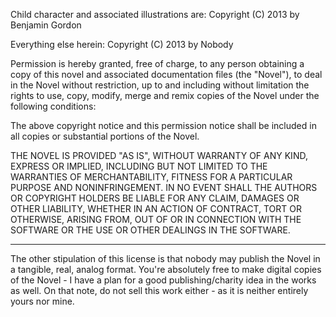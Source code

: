 Child character and associated illustrations are:
Copyright (C) 2013 by Benjamin Gordon

Everything else herein:
Copyright (C) 2013 by Nobody

Permission is hereby granted, free of charge, to any person obtaining a copy
of this novel and associated documentation files (the "Novel"), to deal
in the Novel without restriction, up to and including without limitation the rights
to use, copy, modify, merge and remix copies of the Novel under the following conditions:

The above copyright notice and this permission notice shall be included in
all copies or substantial portions of the Novel.

THE NOVEL IS PROVIDED "AS IS", WITHOUT WARRANTY OF ANY KIND, EXPRESS OR
IMPLIED, INCLUDING BUT NOT LIMITED TO THE WARRANTIES OF MERCHANTABILITY,
FITNESS FOR A PARTICULAR PURPOSE AND NONINFRINGEMENT. IN NO EVENT SHALL THE
AUTHORS OR COPYRIGHT HOLDERS BE LIABLE FOR ANY CLAIM, DAMAGES OR OTHER
LIABILITY, WHETHER IN AN ACTION OF CONTRACT, TORT OR OTHERWISE, ARISING FROM,
OUT OF OR IN CONNECTION WITH THE SOFTWARE OR THE USE OR OTHER DEALINGS IN
THE SOFTWARE.

------

The other stipulation of this license is that nobody may publish the Novel in a
tangible, real, analog format. You're absolutely free to make digital copies of
the Novel - I have a plan for a good publishing/charity idea in the works as well.
On that note, do not sell this work either - as it is neither entirely yours nor mine.